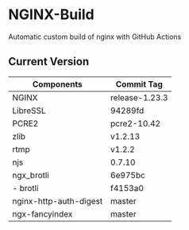 # NGINX-Build
Automatic custom build of nginx with GitHub Actions

## Current Version
| Components | Commit Tag |
|--|--|
| NGINX | release-1.23.3 |
| LibreSSL | 94289fd |
| PCRE2 | pcre2-10.42 |
| zlib | v1.2.13 |
| rtmp | v1.2.2 |
| njs | 0.7.10 |
| ngx_brotli | 6e975bc |
| - brotli | f4153a0 |
| nginx-http-auth-digest | master |
| ngx-fancyindex | master |

